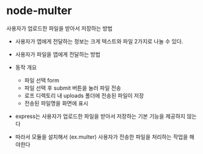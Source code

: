 # node-multer

사용자가 업로드한 파일을 받아서 저장하는 방법<br>

+ 사용자가 앱에게 전달하는 정보는 크게 텍스트와 파일 2가지로 나눌 수 있다.<br>

+ 사용자가 파일을 앱에게 전달하는 방법<br>

+ 동작 개요
  + 파일 선택 form
  + 파일 선택 후 submit 버튼을 눌러 파일 전송
  + 로프 디렉토리 내 uploads 폴더에 전송된 파일이 저장
  + 전송된 파일명을 화면에 표시
+ express는 사용자가 업로드한 파일을 받아서 저장하는 기본 기능을 제공하지 않는다
+ 따라서 모듈을 설치해서 (ex.multer) 사용자가 전송한 파일을 처리하는 작업을 해야한다
